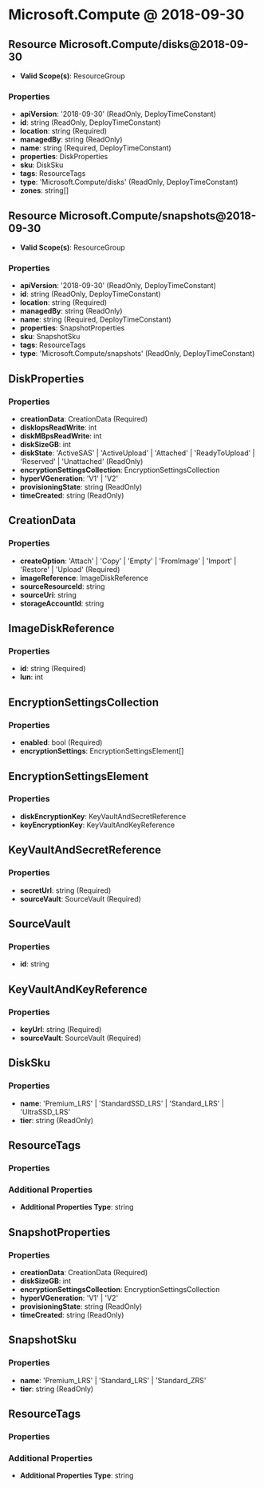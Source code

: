 # Microsoft.Compute @ 2018-09-30

## Resource Microsoft.Compute/disks@2018-09-30
* **Valid Scope(s)**: ResourceGroup
### Properties
* **apiVersion**: '2018-09-30' (ReadOnly, DeployTimeConstant)
* **id**: string (ReadOnly, DeployTimeConstant)
* **location**: string (Required)
* **managedBy**: string (ReadOnly)
* **name**: string (Required, DeployTimeConstant)
* **properties**: DiskProperties
* **sku**: DiskSku
* **tags**: ResourceTags
* **type**: 'Microsoft.Compute/disks' (ReadOnly, DeployTimeConstant)
* **zones**: string[]

## Resource Microsoft.Compute/snapshots@2018-09-30
* **Valid Scope(s)**: ResourceGroup
### Properties
* **apiVersion**: '2018-09-30' (ReadOnly, DeployTimeConstant)
* **id**: string (ReadOnly, DeployTimeConstant)
* **location**: string (Required)
* **managedBy**: string (ReadOnly)
* **name**: string (Required, DeployTimeConstant)
* **properties**: SnapshotProperties
* **sku**: SnapshotSku
* **tags**: ResourceTags
* **type**: 'Microsoft.Compute/snapshots' (ReadOnly, DeployTimeConstant)

## DiskProperties
### Properties
* **creationData**: CreationData (Required)
* **diskIopsReadWrite**: int
* **diskMBpsReadWrite**: int
* **diskSizeGB**: int
* **diskState**: 'ActiveSAS' | 'ActiveUpload' | 'Attached' | 'ReadyToUpload' | 'Reserved' | 'Unattached' (ReadOnly)
* **encryptionSettingsCollection**: EncryptionSettingsCollection
* **hyperVGeneration**: 'V1' | 'V2'
* **provisioningState**: string (ReadOnly)
* **timeCreated**: string (ReadOnly)

## CreationData
### Properties
* **createOption**: 'Attach' | 'Copy' | 'Empty' | 'FromImage' | 'Import' | 'Restore' | 'Upload' (Required)
* **imageReference**: ImageDiskReference
* **sourceResourceId**: string
* **sourceUri**: string
* **storageAccountId**: string

## ImageDiskReference
### Properties
* **id**: string (Required)
* **lun**: int

## EncryptionSettingsCollection
### Properties
* **enabled**: bool (Required)
* **encryptionSettings**: EncryptionSettingsElement[]

## EncryptionSettingsElement
### Properties
* **diskEncryptionKey**: KeyVaultAndSecretReference
* **keyEncryptionKey**: KeyVaultAndKeyReference

## KeyVaultAndSecretReference
### Properties
* **secretUrl**: string (Required)
* **sourceVault**: SourceVault (Required)

## SourceVault
### Properties
* **id**: string

## KeyVaultAndKeyReference
### Properties
* **keyUrl**: string (Required)
* **sourceVault**: SourceVault (Required)

## DiskSku
### Properties
* **name**: 'Premium_LRS' | 'StandardSSD_LRS' | 'Standard_LRS' | 'UltraSSD_LRS'
* **tier**: string (ReadOnly)

## ResourceTags
### Properties
### Additional Properties
* **Additional Properties Type**: string

## SnapshotProperties
### Properties
* **creationData**: CreationData (Required)
* **diskSizeGB**: int
* **encryptionSettingsCollection**: EncryptionSettingsCollection
* **hyperVGeneration**: 'V1' | 'V2'
* **provisioningState**: string (ReadOnly)
* **timeCreated**: string (ReadOnly)

## SnapshotSku
### Properties
* **name**: 'Premium_LRS' | 'Standard_LRS' | 'Standard_ZRS'
* **tier**: string (ReadOnly)

## ResourceTags
### Properties
### Additional Properties
* **Additional Properties Type**: string

